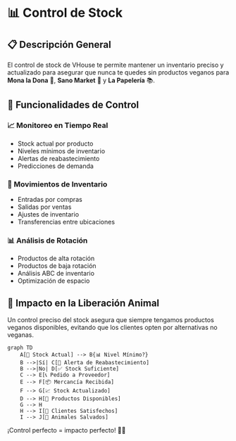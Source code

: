 # 📊 Control de Stock

## 📋 Descripción General

El control de stock de VHouse te permite mantener un inventario preciso y actualizado para asegurar que nunca te quedes sin productos veganos para **Mona la Dona** 🍩, **Sano Market** 🥬 y **La Papelería** 📚.

## 🎯 Funcionalidades de Control

### 📈 Monitoreo en Tiempo Real
- Stock actual por producto
- Niveles mínimos de inventario
- Alertas de reabastecimiento
- Predicciones de demanda

### 🔄 Movimientos de Inventario
- Entradas por compras
- Salidas por ventas
- Ajustes de inventario
- Transferencias entre ubicaciones

### 📊 Análisis de Rotación
- Productos de alta rotación
- Productos de baja rotación
- Análisis ABC de inventario
- Optimización de espacio

## 🌱 Impacto en la Liberación Animal

Un control preciso del stock asegura que siempre tengamos productos veganos disponibles, evitando que los clientes opten por alternativas no veganas.

```mermaid
graph TD
    A[🏪 Stock Actual] --> B{📊 Nivel Mínimo?}
    B -->|Sí| C[🚨 Alerta de Reabastecimiento]
    B -->|No| D[✅ Stock Suficiente]
    C --> E[📞 Pedido a Proveedor]
    E --> F[📦 Mercancía Recibida]
    F --> G[📈 Stock Actualizado]
    D --> H[🌱 Productos Disponibles]
    G --> H
    H --> I[💚 Clientes Satisfechos]
    I --> J[🐄 Animales Salvados]
```

¡Control perfecto = impacto perfecto! 🌱✨
